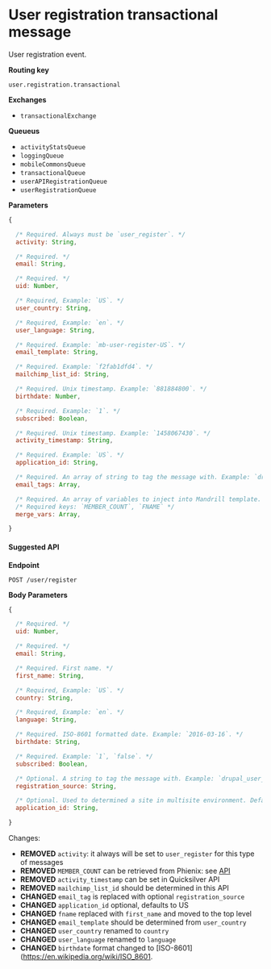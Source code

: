 # User registration transactional message

User registration event.

**Routing key**

`user.registration.transactional`

**Exchanges**
- `transactionalExchange`

**Queueus**
- `activityStatsQueue`
- `loggingQueue`
- `mobileCommonsQueue`
- `transactionalQueue`
- `userAPIRegistrationQueue`
- `userRegistrationQueue`

**Parameters**

```js
{

  /* Required. Always must be `user_register`. */
  activity: String,

  /* Required. */
  email: String,

  /* Required. */
  uid: Number,

  /* Required, Example: `US`. */
  user_country: String,

  /* Required, Example: `en`. */
  user_language: String,

  /* Required. Example: `mb-user-register-US`. */
  email_template: String,

  /* Required. Example: `f2fab1dfd4`. */
  mailchimp_list_id: String,

  /* Required. Unix timestamp. Example: `881884800`. */
  birthdate: Number,

  /* Required. Example: `1`. */
  subscribed: Boolean,

  /* Required. Unix timestamp. Example: `1458067430`. */
  activity_timestamp: String,

  /* Required. Example: `US`. */
  application_id: String,

  /* Required. An array of string to tag the message with. Example: `drupal_user_register`. */
  email_tags: Array,

  /* Required. An array of variables to inject into Mandrill template. */
  /* Required keys: `MEMBER_COUNT`, `FNAME` */
  merge_vars: Array,

}
```

#### Suggested API

**Endpoint**

`POST /user/register`

**Body Parameters**

```js
{

  /* Required. */
  uid: Number,

  /* Required. */
  email: String,

  /* Required. First name. */
  first_name: String,

  /* Required, Example: `US`. */
  country: String,

  /* Required, Example: `en`. */
  language: String,

  /* Required. ISO-8601 formatted date. Example: `2016-03-16`. */
  birthdate: String,

  /* Required. Example: `1`, `false`. */
  subscribed: Boolean,

  /* Optional. A string to tag the message with. Example: `drupal_user_register`. */
  registration_source: String,

  /* Optional. Used to determined a site in multisite environment. Default: `US`. */
  application_id: String,

}
```

Changes:

- __REMOVED__ `activity`: it always will be set to `user_register` for this type of messages
- __REMOVED__ `MEMBER_COUNT` can be retrieved from Phienix: see [API](https://github.com/DoSomething/phoenix/wiki/API#get-member-count)
- __REMOVED__ `activity_timestamp` can be set in Quicksilver API
- __REMOVED__ `mailchimp_list_id` should be determined in this API
- __CHANGED__ `email_tag` is replaced with optional `registration_source`
- __CHANGED__ `application_id` optional, defaults to US
- __CHANGED__ `fname` replaced with `first_name` and moved to the top level
- __CHANGED__ `email_template` should be determined from `user_country`
- __CHANGED__ `user_country` renamed to `country`
- __CHANGED__ `user_language` renamed to `language`
- __CHANGED__ `birthdate` format changed to [ISO-8601](https://en.wikipedia.org/wiki/ISO_8601.
